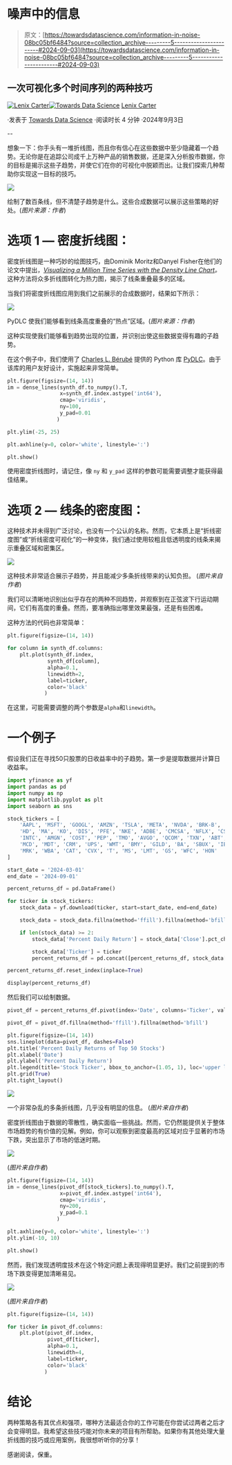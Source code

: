 # 噪声中的信息

> 原文：[https://towardsdatascience.com/information-in-noise-08bc05bf6484?source=collection_archive---------5-----------------------#2024-09-03](https://towardsdatascience.com/information-in-noise-08bc05bf6484?source=collection_archive---------5-----------------------#2024-09-03)

## **一次可视化多个时间序列的两种技巧**

[](https://medium.com/@lenixc210?source=post_page---byline--08bc05bf6484--------------------------------)[![Lenix Carter](../Images/d25c86c00d6b2ee64b70cae8297fd761.png)](https://medium.com/@lenixc210?source=post_page---byline--08bc05bf6484--------------------------------)[](https://towardsdatascience.com/?source=post_page---byline--08bc05bf6484--------------------------------)[![Towards Data Science](../Images/a6ff2676ffcc0c7aad8aaf1d79379785.png)](https://towardsdatascience.com/?source=post_page---byline--08bc05bf6484--------------------------------) [Lenix Carter](https://medium.com/@lenixc210?source=post_page---byline--08bc05bf6484--------------------------------)

·发表于 [Towards Data Science](https://towardsdatascience.com/?source=post_page---byline--08bc05bf6484--------------------------------) ·阅读时长 4 分钟 ·2024年9月3日

--

想象一下：你手头有一堆折线图，而且你有信心在这些数据中至少隐藏着一个趋势。无论你是在追踪公司成千上万种产品的销售数据，还是深入分析股市数据，你的目标是揭示这些子趋势，并使它们在你的可视化中脱颖而出。让我们探索几种帮助你实现这一目标的技巧。

![](../Images/d5cfc56ca003cdc54cfe161c1a695ef4.png)

绘制了数百条线，但不清楚子趋势是什么。这些合成数据可以展示这些策略的好处。(*图片来源：作者*)

# 选项 1 — 密度折线图：

密度折线图是一种巧妙的绘图技巧，由Dominik Moritz和Danyel Fisher在他们的论文中提出，[*Visualizing a Million Time Series with the Density Line Chart*](https://idl.cs.washington.edu/files/2018-DenseLines-arXiv.pdf)*。* 这种方法将众多折线图转化为热力图，揭示了线条重叠最多的区域。

当我们将密度折线图应用到我们之前展示的合成数据时，结果如下所示：

![](../Images/e9c21306de50986b6b4363d1c7db5ba5.png)

PyDLC 使我们能够看到线条高度重叠的“热点”区域。(*图片来源：作者*)

这种实现使我们能够看到趋势出现的位置，并识别出使这些数据变得有趣的子趋势。

在这个例子中，我们使用了 [Charles L. Bérubé](https://github.com/clberube) 提供的 Python 库 [PyDLC](https://github.com/clberube/pydlc)。由于该库的用户友好设计，实施起来非常简单。

```py
plt.figure(figsize=(14, 14))
im = dense_lines(synth_df.to_numpy().T, 
                 x=synth_df.index.astype('int64'), 
                 cmap='viridis',
                 ny=100,
                 y_pad=0.01
                )

plt.ylim(-25, 25)

plt.axhline(y=0, color='white', linestyle=':')

plt.show()
```

使用密度折线图时，请记住，像 `ny` 和 `y_pad` 这样的参数可能需要调整才能获得最佳结果。

# 选项 2 — 线条的密度图：

这种技术并未得到广泛讨论，也没有一个公认的名称。然而，它本质上是“折线密度图”或“折线密度可视化”的一种变体，我们通过使用较粗且低透明度的线条来揭示重叠区域和密集区。

![](../Images/fa5ed8cd56459253e05f3243a9ce0ea9.png)

这种技术非常适合展示子趋势，并且能减少多条折线带来的认知负担。 (*图片来自作者*)

我们可以清晰地识别出似乎存在的两种不同趋势，并观察到在正弦波下行运动期间，它们有高度的重叠。然而，要准确指出哪里效果最强，还是有些困难。

这种方法的代码也非常简单：

```py
plt.figure(figsize=(14, 14))

for column in synth_df.columns:
    plt.plot(synth_df.index, 
             synth_df[column], 
             alpha=0.1, 
             linewidth=2, 
             label=ticker,
             color='black'
            )
```

在这里，可能需要调整的两个参数是`alpha`和`linewidth`。

# 一个例子

假设我们正在寻找50只股票的日收益率中的子趋势。第一步是提取数据并计算日收益率。

```py
import yfinance as yf
import pandas as pd
import numpy as np
import matplotlib.pyplot as plt
import seaborn as sns

stock_tickers = [
    'AAPL', 'MSFT', 'GOOGL', 'AMZN', 'TSLA', 'META', 'NVDA', 'BRK-B', 'UNH', 'V',
    'HD', 'MA', 'KO', 'DIS', 'PFE', 'NKE', 'ADBE', 'CMCSA', 'NFLX', 'CSCO',
    'INTC', 'AMGN', 'COST', 'PEP', 'TMO', 'AVGO', 'QCOM', 'TXN', 'ABT', 'ORCL',
    'MCD', 'MDT', 'CRM', 'UPS', 'WMT', 'BMY', 'GILD', 'BA', 'SBUX', 'IBM',
    'MRK', 'WBA', 'CAT', 'CVX', 'T', 'MS', 'LMT', 'GS', 'WFC', 'HON'
]

start_date = '2024-03-01'
end_date = '2024-09-01'

percent_returns_df = pd.DataFrame()

for ticker in stock_tickers:
    stock_data = yf.download(ticker, start=start_date, end=end_date)

    stock_data = stock_data.fillna(method='ffill').fillna(method='bfill')

    if len(stock_data) >= 2:
        stock_data['Percent Daily Return'] = stock_data['Close'].pct_change() * 100

        stock_data['Ticker'] = ticker
        percent_returns_df = pd.concat([percent_returns_df, stock_data[['Ticker', 'Percent Daily Return']]], axis=0)

percent_returns_df.reset_index(inplace=True)

display(percent_returns_df)
```

然后我们可以绘制数据。

```py
pivot_df = percent_returns_df.pivot(index='Date', columns='Ticker', values='Percent Daily Return')

pivot_df = pivot_df.fillna(method='ffill').fillna(method='bfill')

plt.figure(figsize=(14, 14))
sns.lineplot(data=pivot_df, dashes=False)
plt.title('Percent Daily Returns of Top 50 Stocks')
plt.xlabel('Date')
plt.ylabel('Percent Daily Return')
plt.legend(title='Stock Ticker', bbox_to_anchor=(1.05, 1), loc='upper left')
plt.grid(True)
plt.tight_layout()
```

![](../Images/e67e7eac07a03a226e4f0ef66b4d5ad6.png)

一个非常杂乱的多条折线图，几乎没有明显的信息。 (*图片来自作者*)

密度折线图由于数据的零散性，确实面临一些挑战。然而，它仍然能提供关于整体市场趋势的有价值的见解。例如，你可以观察到密度最高的区域对应于显著的市场下跌，突出显示了市场的低迷时期。

![](../Images/9bdbfd4d6aa876b9c0185886c6cbdc72.png)

(*图片来自作者*)

```py
plt.figure(figsize=(14, 14))
im = dense_lines(pivot_df[stock_tickers].to_numpy().T, 
                 x=pivot_df.index.astype('int64'), 
                 cmap='viridis',
                 ny=200,
                 y_pad=0.1
                )

plt.axhline(y=0, color='white', linestyle=':')
plt.ylim(-10, 10)

plt.show()
```

然而，我们发现透明度技术在这个特定问题上表现得明显更好。我们之前提到的市场下跌变得更加清晰易见。

![](../Images/c2ec596a21b770c1699161480a35fb02.png)

(*图片来自作者*)

```py
plt.figure(figsize=(14, 14))

for ticker in pivot_df.columns:
    plt.plot(pivot_df.index, 
             pivot_df[ticker], 
             alpha=0.1, 
             linewidth=4, 
             label=ticker,
             color='black'
            )
```

# 结论

两种策略各有其优点和强项，哪种方法最适合你的工作可能在你尝试过两者之后才会变得明显。我希望这些技巧能对你未来的项目有所帮助。如果你有其他处理大量折线图的技巧或应用案例，我很想听听你的分享！

感谢阅读，保重。
